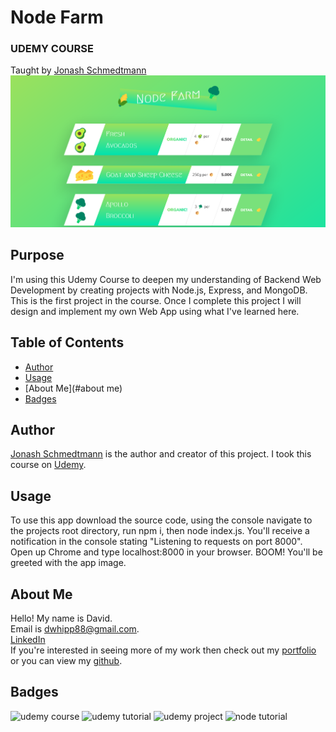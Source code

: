# Node Farm

### UDEMY COURSE

Taught by [Jonash Schmedtmann](https://www.udemy.com/course/the-complete-javascript-course/#instructor-1)
![app screenshot](./starter/images/node-farm-app-image.png)

## Purpose

I'm using this Udemy Course to deepen my understanding of Backend Web Development by creating projects with Node.js, Express, and MongoDB. This is the first project in the course. Once I complete this project I will design and implement my own Web App using what I've learned here.

## Table of Contents

- [Author](#author)
- [Usage](#Usage)
- [About Me](#about me)
- [Badges](#badges)

## Author

[Jonash Schmedtmann](https://www.udemy.com/course/the-complete-javascript-course/#instructor-1) is the author and creator of this project. I took this course on [Udemy](https://www.udemy.com/).

## Usage

To use this app download the source code, using the console navigate to the projects root directory, run npm i, then node index.js. You'll receive a notification in the console stating "Listening to requests on port 8000". Open up Chrome and type localhost:8000 in your browser. BOOM! You'll be greeted with the app image.

## About Me

Hello! My name is David.<br>
Email is dwhipp88@gmail.com. <br>
[LinkedIn](https://www.linkedin.com/in/david-w-079841213/) <br>
If you're interested in seeing more of my work then check out my [portfolio](http://mighty-brook-32674.herokuapp.com/) or you can view my [github](https://github.com/D-Whipp).

## Badges

![udemy course](https://img.shields.io/badge/udemy-course-darkblue)
![udemy tutorial](https://img.shields.io/badge/udemy-tutorial-darkblue)
![udemy project](https://img.shields.io/badge/udemy-project-darkblue)
![node tutorial](https://img.shields.io/badge/node-tutorial-darkblue)

